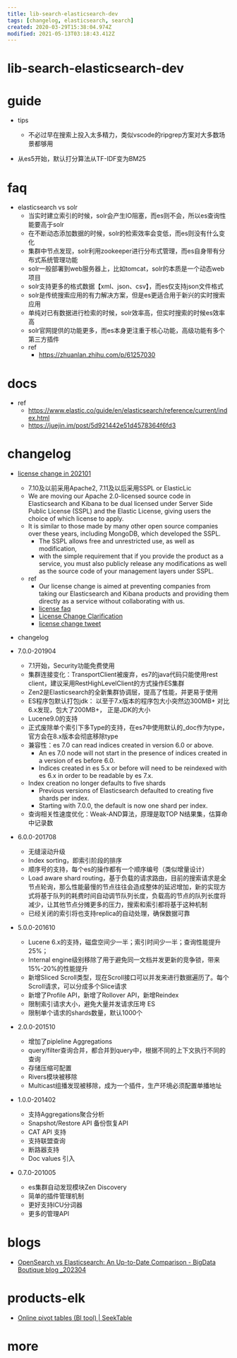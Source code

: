 ```yaml
---
title: lib-search-elasticsearch-dev
tags: [changelog, elasticsearch, search]
created: 2020-03-29T15:38:04.974Z
modified: 2021-05-13T03:18:43.412Z
---
```


# lib-search-elasticsearch-dev

# guide

- tips
  - 不必过早在搜索上投入太多精力，类似vscode的ripgrep方案对大多数场景都够用

- 从es5开始，默认打分算法从TF-IDF变为BM25
# faq
- elasticsearch vs solr
  - 当实时建立索引的时候，solr会产生IO阻塞，而es则不会，所以es查询性能要高于solr
  - 在不断动态添加数据的时候，solr的检索效率会变低，而es则没有什么变化
  - 集群中节点发现，solr利用zookeeper进行分布式管理，而es自身带有分布式系统管理功能
  - solr一般部署到web服务器上，比如tomcat，solr的本质是一个动态web项目
  - solr支持更多的格式数据【xml、json、csv】，而es仅支持json文件格式
  - solr是传统搜索应用的有力解决方案，但是es更适合用于新兴的实时搜索应用
  - 单纯对已有数据进行检索的时候，solr效率高，但实时搜索的时候es效率高
  - solr官网提供的功能更多，而es本身更注重于核心功能，高级功能有多个第三方插件
  - ref
    - https://zhuanlan.zhihu.com/p/61257030
# docs
- ref
  - https://www.elastic.co/guide/en/elasticsearch/reference/current/index.html
  - https://juejin.im/post/5d921442e51d4578364f6fd3
# changelog
- [license change in 202101](https://www.elastic.co/blog/licensing-change)
  - 7.10及以前采用Apache2, 7.11及以后采用SSPL or ElasticLic
  - We are moving our Apache 2.0-licensed source code in Elasticsearch and Kibana to be dual licensed under Server Side Public License (SSPL) and the Elastic License, giving users the choice of which license to apply.
  - It is similar to those made by many other open source companies over these years, including MongoDB, which developed the SSPL. 
    - The SSPL allows free and unrestricted use, as well as modification, 
    - with the simple requirement that if you provide the product as a service, you must also publicly release any modifications as well as the source code of your management layers under SSPL.
  - ref
    - Our license change is aimed at preventing companies from taking our Elasticsearch and Kibana products and providing them directly as a service without collaborating with us.
    - [license faq](https://www.elastic.co/pricing/faq/licensing)
    - [License Change Clarification](https://www.elastic.co/blog/license-change-clarification)
    - [license change tweet](https://twitter.com/kimchy/status/1351534442993446917)

- changelog
- 7.0.0-201904
  - 7.1开始，Security功能免费使用
  - 集群连接变化：TransportClient被废弃，es7的java代码只能使用rest client，建议采用RestHighLevelClient的方式操作ES集群
  - Zen2是Elasticsearch的全新集群协调层，提高了性能，并更易于使用
  - ES程序包默认打包jdk： 以至于7.x版本的程序包大小突然边300MB+ 对比6.x发现，包大了200MB+， 正是JDK的大小
  - Lucene9.0的支持
  - 正式废除单个索引下多Type的支持，在es7中使用默认的_doc作为type，官方会在8.x版本会彻底移除type
  - 兼容性：es 7.0 can read indices created in version 6.0 or above. 
    - An es 7.0 node will not start in the presence of indices created in a version of es before 6.0.
    - Indices created in es 5.x or before will need to be reindexed with es 6.x in order to be readable by es 7.x.
  - Index creation no longer defaults to five shards
    - Previous versions of Elasticsearch defaulted to creating five shards per index.
    - Starting with 7.0.0, the default is now one shard per index.
  - 查询相关性速度优化：Weak-AND算法，原理是取TOP N结果集，估算命中记录数
- 6.0.0-201708
  - 无缝滚动升级
  - Index sorting，即索引阶段的排序
  - 顺序号的支持，每个es的操作都有一个顺序编号（类似增量设计）
  - Load aware shard routing，基于负载的请求路由，目前的搜索请求是全节点轮询，那么性能最慢的节点往往会造成整体的延迟增加，新的实现方式将基于队列的耗费时间自动调节队列长度，负载高的节点的队列长度将减少，让其他节点分摊更多的压力，搜索和索引都将基于这种机制
  - 已经关闭的索引将也支持replica的自动处理，确保数据可靠
- 5.0.0-201610
  - Lucene 6.x的支持，磁盘空间少一半；索引时间少一半；查询性能提升25%；
  - Internal engine级别移除了用于避免同一文档并发更新的竞争锁，带来15%-20%的性能提升
  - 新增Sliced Scroll类型，现在Scroll接口可以并发来进行数据遍历了。每个Scroll请求，可以分成多个Slice请求
  - 新增了Profile API，新增了Rollover API，新增Reindex
  - 限制索引请求大小，避免大量并发请求压垮 ES
  - 限制单个请求的shards数量，默认1000个
- 2.0.0-201510
  - 增加了pipleline Aggregations
  - query/filter查询合并，都合并到query中，根据不同的上下文执行不同的查询
  - 存储压缩可配置
  - Rivers模块被移除
  - Multicast组播发现被移除，成为一个插件，生产环境必须配置单播地址
- 1.0.0-201402
  - 支持Aggregations聚合分析
  - Snapshot/Restore API 备份恢复API
  - CAT API 支持
  - 支持联盟查询
  - 断路器支持
  - Doc values 引入
- 0.7.0-201005
  - es集群自动发现模块Zen Discovery
  - 简单的插件管理机制
  - 更好支持ICU分词器
  - 更多的管理API
# blogs
- [OpenSearch vs Elasticsearch: An Up-to-Date Comparison - BigData Boutique blog _202304](https://bigdataboutique.com/blog/opensearch-vs-elasticsearch-an-up-to-date-comparison-5c1c71)
# products-elk
- [Online pivot tables (BI tool) | SeekTable](https://www.seektable.com/)
# more
